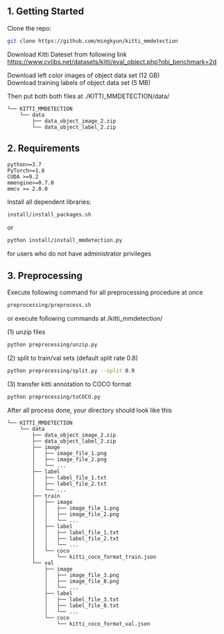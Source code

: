 ## 1. Getting Started

Clone the repo:

  ```bash
  git clone https://github.com/mingkyun/kitti_mmdetection
  ```

Download Kitti Dateset from following link  
https://www.cvlibs.net/datasets/kitti/eval_object.php?obj_benchmark=2d  

Download left color images of object data set (12 GB)  
Download training labels of object data set (5 MB)  

Then put both both files at ./KITTI_MMDETECTION/data/

```
└── KITTI_MMDETECTION
    └── data
        ├── data_object_image_2.zip
        └── data_object_label_2.zip
```

## 2. Requirements

```
python>=3.7
PyTorch>=1.8
CUDA >=9.2
mmengine>=0.7.0
mmcv >= 2.0.0
```
Install all dependent libraries:  

  ```bash
  install/install_packages.sh
  ```
or
  ```bash
  python install/install_mmdetection.py
  ```
for users who do not have administrator privileges


## 3. Preprocessing

Execute following command for all preprocessing procedure at once 

  ```bash
  preprocessing/preprocess.sh
  ```

or execute following commands at /kitti_mmdetection/ 

(1) unzip files

  ```bash
  python preprocessing/unzip.py   
  ```

(2) split to train/val sets (default split rate 0.8)

  ```bash
  python preprocessing/split.py --split 0.9 
  ```

(3) transfer kitti annotation to COCO format

  ```bash
  python preprocessing/toCOCO.py
  ```

After all process done, your directory should look like this

```
└── KITTI_MMDETECTION
    └── data
        ├── data_object_image_2.zip
        ├── data_object_label_2.zip
        ├── image
        │   ├── image_file_1.png
        │   ├── image_file_2.png
        │   └── ...
        ├── label
        │   ├── label_file_1.txt
        │   ├── label_file_2.txt
        │   └── ...
        ├── train
        │   ├── image
        │   │   ├── image_file_1.png
        │   │   ├── image_file_2.png
        │   │   └── ...
        │   ├── label
        │   │   ├── label_file_1.txt
        │   │   ├── label_file_2.txt
        │   │   └── ...
        │   └── coco
        │       └── kitti_coco_format_train.json
        └── val
            ├── image
            │   ├── image_file_3.png
            │   ├── image_file_8.png
            │   └── ...
            ├── label
            │   ├── label_file_3.txt
            │   ├── label_file_8.txt
            │   └── ...
            └── coco
                └── kitti_coco_format_val.json
```